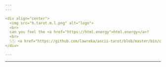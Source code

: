 ```yaml
---
---

<div align="center">
  <img src="h.tarot.m.l.png" alt="logo"> 
  <br>
  can you feel the <a href="https://html.energy">html.energy</a>? 
  <br>
  🀧🀧 <a href="https://github.com/lawreka/ascii-tarot/blob/master/bin/cards.js">ascii art credit</a>
</div>

---
```

---
